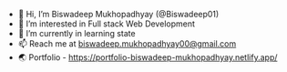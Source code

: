 - 👋 Hi, I’m Biswadeep Mukhopadhyay (@Biswadeep01)
- 👀 I’m interested in Full stack Web Development
- 🌱 I’m currently in learning state
- 📫 Reach me at biswadeep.mukhopadhyay00@gmail.com 
- 🌏 Portfolio - https://portfolio-biswadeep-mukhopadhyay.netlify.app/
